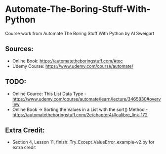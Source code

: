 # Automate-The-Boring-Stuff-With-Python
Course work from Automate The Boring Stuff With Python by Al Sweigart

## Sources:
* Online Book: https://automatetheboringstuff.com/#toc
* Udemy Course: https://www.udemy.com/course/automate/

## TODO:
* Online Cource: This List Data Type - https://www.udemy.com/course/automate/learn/lecture/3465830#overview
* Online Book -> Sorting the Values in a List with the sort() Method - https://automatetheboringstuff.com/2e/chapter4/#calibre_link-172


## Extra Credit:
* Section 4, Lesson 11, finish: Try_Except_ValueError_example-v2.py for extra credit